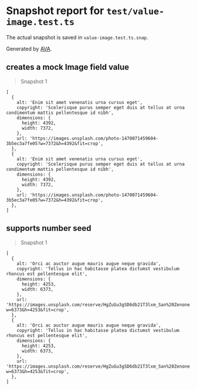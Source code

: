 # Snapshot report for `test/value-image.test.ts`

The actual snapshot is saved in `value-image.test.ts.snap`.

Generated by [AVA](https://avajs.dev).

## creates a mock Image field value

> Snapshot 1

    [
      {
        alt: 'Enim sit amet venenatis urna cursus eget',
        copyright: 'Scelerisque purus semper eget duis at tellus at urna condimentum mattis pellentesque id nibh',
        dimensions: {
          height: 4392,
          width: 7372,
        },
        url: 'https://images.unsplash.com/photo-1470071459604-3b5ec3a7fe05?w=7372&h=4392&fit=crop',
      },
      {
        alt: 'Enim sit amet venenatis urna cursus eget',
        copyright: 'Scelerisque purus semper eget duis at tellus at urna condimentum mattis pellentesque id nibh',
        dimensions: {
          height: 4392,
          width: 7372,
        },
        url: 'https://images.unsplash.com/photo-1470071459604-3b5ec3a7fe05?w=7372&h=4392&fit=crop',
      },
    ]

## supports number seed

> Snapshot 1

    [
      {
        alt: 'Orci ac auctor augue mauris augue neque gravida',
        copyright: 'Tellus in hac habitasse platea dictumst vestibulum rhoncus est pellentesque elit',
        dimensions: {
          height: 4253,
          width: 6373,
        },
        url: 'https://images.unsplash.com/reserve/HgZuGu3gSD6db21T3lxm_San%20Zenone.jpg?w=6373&h=4253&fit=crop',
      },
      {
        alt: 'Orci ac auctor augue mauris augue neque gravida',
        copyright: 'Tellus in hac habitasse platea dictumst vestibulum rhoncus est pellentesque elit',
        dimensions: {
          height: 4253,
          width: 6373,
        },
        url: 'https://images.unsplash.com/reserve/HgZuGu3gSD6db21T3lxm_San%20Zenone.jpg?w=6373&h=4253&fit=crop',
      },
    ]
